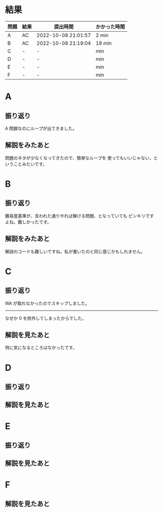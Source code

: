 # 結果

| 問題 | 結果 | 提出時間            | かかった時間 |
|------|------|---------------------|--------------|
| A    | AC   | 2022-10-08 21:01:57 | 2 min        |
| B    | AC   | 2022-10-08 21:19:04 | 18 min       |
| C    | -    | -                   |     min      |
| D    | -    | -                   |     min      |
| E    | -    | -                   |     min      |
| F    | -    | -                   |     min      |

# A

## 振り返り

A 問題なのにループが出てきました。

## 解説をみたあと

問題のネタが少なくなってきたので、簡単なループを
使ってもいいじゃない、ということみたいです。

# B

## 振り返り

難易度基準が、言われた通りやれば解ける問題、となっていても
ピンキリですよね。難しかったです。

## 解説をみたあと

解説のコードも難しいですね。私が書いたのと同じ感じかもしれません。

# C

## 振り返り

WA が取れなかったのでスキップしました。

---

なぜか 0 を除外してしまったからでした。

## 解説を見たあと

特に気になるところはなかったです。

# D

## 振り返り

## 解説を見たあと

# E

## 振り返り

## 解説を見たあと

# F

## 解説を見たあと
